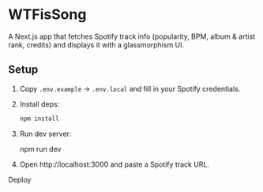 # WTFisSong

A Next.js app that fetches Spotify track info (popularity, BPM, album & artist rank, credits) and displays it with a glassmorphism UI.

## Setup

1. Copy `.env.example` → `.env.local` and fill in your Spotify credentials.
2. Install deps:
   ```bash
   npm install
3. Run dev server:

   npm run dev

4. Open http://localhost:3000 and paste a Spotify track URL.

Deploy
